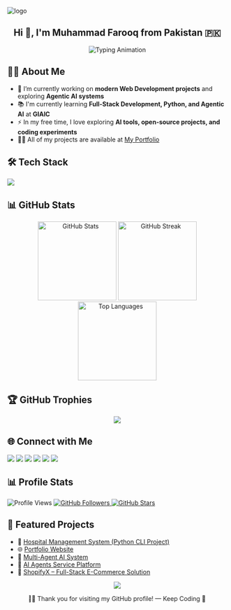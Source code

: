 <!-- Banner -->
![logo](https://github.com/Muhammad-Fraooq/Muhammad_Farooq/blob/main/logo.png)

<!-- Main Heading -->
<h2 align="center">Hi 👋, I'm Muhammad Farooq from Pakistan 🇵🇰</h2>

<!-- Animated Typing Heading -->
<p align="center">
  <img src="https://readme-typing-svg.herokuapp.com?font=Fira+Code&size=22&pause=1000&color=0E75B6&center=true&vCenter=true&width=650&lines=🌟+Frontend+Developer;🌍+Exploring+Full-Stack+%26+Agentic+AI;💡+Future+Agentic+AI+Engineer+🚀" alt="Typing Animation"/>
</p>

## 👨‍💻 About Me  

- 🔭 I’m currently working on **modern Web Development projects** and exploring **Agentic AI systems**  
- 📚 I'm currently learning **Full-Stack Development, Python, and Agentic AI** at **GIAIC**  
- ⚡ In my free time, I love exploring **AI tools, open-source projects, and coding experiments**
- 👨‍💻 All of my projects are available at [My Portfolio](https://porfolio-milestone-2-pk.vercel.app/)  

## 🛠️ Tech Stack  

<p align="left">  
  <img src="https://skillicons.dev/icons?i=html,css,js,ts,react,nextjs,tailwind,python,git,github,vscode,figma,nodejs,express,mongodb,fastapi,postman" />  
</p>  

## 📊 GitHub Stats  

<p align="center">  
  <img src="https://github-readme-stats.vercel.app/api?username=Muhammad-Fraooq&show_icons=true&theme=tokyonight" alt="GitHub Stats" height="180"/>  
  <img src="https://github-readme-streak-stats.herokuapp.com/?user=Muhammad-Fraooq&theme=tokyonight" alt="GitHub Streak" height="180"/>  
  <img src="https://github-readme-stats.vercel.app/api/top-langs/?username=Muhammad-Fraooq&layout=compact&theme=tokyonight" alt="Top Languages" height="180"/>  
</p>  

## 🏆 GitHub Trophies  

<p align="center">  
  <img src="https://github-profile-trophy.vercel.app/?username=Muhammad-Fraooq&theme=tokyonight&no-frame=true&row=1&column=8" />  
</p>  

## 🌐 Connect with Me  

<p align="left">  
  <a href="mailto:muhammad888xyz@gmail.com"><img src="https://img.shields.io/badge/Gmail-D14836?style=for-the-badge&logo=gmail&logoColor=white"></a>  
  <a href="https://github.com/Muhammad-Fraooq"><img src="https://img.shields.io/badge/GitHub-100000?style=for-the-badge&logo=github&logoColor=white"></a>  
  <a href="https://www.linkedin.com/in/muhammad-farooq-developer"><img src="https://img.shields.io/badge/LinkedIn-0077B5?style=for-the-badge&logo=linkedin&logoColor=white"></a>  
  <a href="https://twitter.com/Muhammaddev2007"><img src="https://img.shields.io/badge/Twitter-1DA1F2?style=for-the-badge&logo=twitter&logoColor=white"></a>  
  <a href="https://facebook.com/muhammad.farooq.2007"><img src="https://img.shields.io/badge/Facebook-1877F2?style=for-the-badge&logo=facebook&logoColor=white"></a>  
  <a href="https://medium.com/@muhammadfarooqdev"><img src="https://img.shields.io/badge/Medium-000000?style=for-the-badge&logo=medium&logoColor=white"></a>  
</p>  

## 📊 Profile Stats  

<p align="left">
  <img src="https://komarev.com/ghpvc/?username=Muhammad-Fraooq&label=Profile%20Views&color=blueviolet&style=for-the-badge" alt="Profile Views" />
  
  <a href="https://github.com/Muhammad-Fraooq?tab=followers">
    <img src="https://img.shields.io/github/followers/Muhammad-Fraooq?label=Followers&style=for-the-badge&color=0e75b6" alt="GitHub Followers" />
  </a>
  
  <a href="https://github.com/Muhammad-Fraooq?tab=repositories">
    <img src="https://img.shields.io/github/stars/Muhammad-Fraooq?label=Stars&style=for-the-badge&color=yellow" alt="GitHub Stars" />
  </a>
</p>


## 🚀 Featured Projects  

- 🏥 [Hospital Management System (Python CLI Project)](https://github.com/Muhammad-Fraooq/hospital_management_system)  
- 🌐 [Portfolio Website](https://porfolio-milestone-2-pk.vercel.app/)  
- 🤖 [Multi-Agent AI System](https://huggingface.co/spaces/muhammaddev2007/multi-agent)  
- 🧠 [AI Agents Service Platform](https://agentia-world-by-muhammad.vercel.app/)
- 🛒 [ShopifyX – Full-Stack E-Commerce Solution](https://full-stack-ecommerce-website-seven.vercel.app/)


<!-- Animated Footer -->
<p align="center">
  <img src="https://capsule-render.vercel.app/api?type=waving&color=0e75b6&height=150&section=footer"/>
</p>

<!-- Thank You (bounce left ↔ right) -->
<p align="center">
  <marquee behavior="alternate" direction="left" scrollamount="6" width="80%">
    🙏✨ Thank you for visiting my GitHub profile! — Keep Coding 🚀
  </marquee>
</p>
